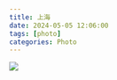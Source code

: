 ```yaml
---
title: 上海
date: 2024-05-05 12:06:00
tags: [photo]
categories: Photo
---
```

<img src="https://sadness96.github.io/images/blog/photo-Shanghai/shanghailogo.jpg"/>

<!-- more -->
<ul class="grid effect-1" id="grid">

</ul>

<link rel="stylesheet" type="text/css" href="/blog/lib/masonry/default.css" />
<link rel="stylesheet" type="text/css" href="/blog/lib/masonry/component.css" />
<script src="https://code.jquery.com/jquery-3.6.0.min.js"></script>
<script src="/blog/lib/masonry/modernizr.custom.js"></script>
<script src="/blog/lib/masonry/masonry.pkgd.min.js"></script>
<script src="/blog/lib/masonry/imagesloaded.pkgd.min.js"></script>
<script src="/blog/lib/masonry/classie.js"></script>
<script src="/blog/lib/masonry/AnimOnScroll.js"></script>
<script src="/blog/lib/masonry/ImgPreview.js"></script>

<script>
    var vOssPath = 'https://sadness.oss-cn-beijing.aliyuncs.com/';
    var vOssProcess = '?x-oss-process=image/resize,m_lfit,w_348';
    var vPhotos = [
        
    ];
    vPhotos.forEach(element => {
        $("#grid").append('<li><img class="photo" src="' + vOssPath + element + vOssProcess + '" alt="' + vOssPath + element + '" style="cursor: pointer;"></li>');
    });

    new AnimOnScroll(document.getElementById('grid'), {
        minDuration : 0.4,
        maxDuration : 0.7,
        viewportFactor : 0.2
    });

    $(function(){  
        $(".photo").click(function(){  
            imgShow("#outerdiv", "#innerdiv", "#bigimg", $(this));
        });  
    });  
</script>
